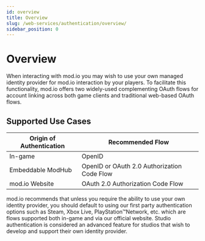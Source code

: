 ```yaml
---
id: overview
title: Overview
slug: /web-services/authentication/overview/
sidebar_position: 0
---
```


# Overview

When interacting with mod.io you may wish to use your own managed identity provider for mod.io interaction by your players. To facilitate this functionality, mod.io offers two widely-used complementing OAuth flows for account linking across both game clients and traditional web-based OAuth flows.

## Supported Use Cases

| **Origin of Authentication** | **Recommended Flow**                        |
| ---------------------------- | ------------------------------------------- |
| In-game                      | OpenID                                      |
| Embeddable ModHub            | OpenID or OAuth 2.0 Authorization Code Flow |
| mod.io Website               | OAuth 2.0 Authorization Code Flow           |

mod.io recommends that unless you require the ability to use your own identity provider, you should default to using our first party authentication options such as Steam, Xbox Live, PlayStation™Network, etc. which are flows supported both in-game and via our official website. Studio authentication is considered an advanced feature for studios that wish to develop and support their own identity provider.